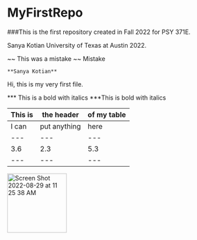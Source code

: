 # MyFirstRepo

###This is the first repository created in Fall 2022 for PSY 371E. 

Sanya Kotian University of Texas at Austin 2022. 

 ~~ This was a mistake ~~ Mistake 
 
 	**Sanya Kotian**

Hi, this is my very first file. 

*** This is a bold with italics ***This is bold with italics

|This is | the header | of my table |
|---|---|---|
|I can| put anything | here |
|---|---|---|
|3.6|2.3|5.3|
|---|---|---|



<img width="137" alt="Screen Shot 2022-08-29 at 11 25 38 AM" src="https://user-images.githubusercontent.com/2119795/187476018-6332ee74-9bdf-48f5-ac76-d010c300db1d.png">
